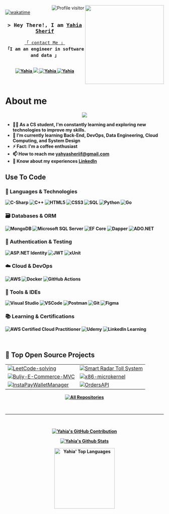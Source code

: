 
<img width="250" align="right" src="https://c.tenor.com/_DOBjnGspYAAAAAM/code-coding.gif">
<a href="https://komarev.com/ghpvc/?username=Yahiasherif002">
  <img align="right" src="https://komarev.com/ghpvc/?username=Yahiasherif002&label=Visitors&color=0e75b6&style=flat" alt="Profile visitor" />
</a>


[![wakatime](https://wakatime.com/badge/user/462ec29e-0bc8-43ac-add1-5948d161994a.svg)](https://wakatime.com/@462ec29e-0bc8-43ac-add1-5948d161994a)
<!-- Intro  -->
<h3 align="center">
        <samp>&gt; Hey There!, I am
                <b><a target="_blank" href="https://github.com/Yahiasherif002">Yahia Sherif</a></b>
        </samp>
</h3>


<p align="center"> 
  <samp>
    <a href="https://t.me/Yahiasheriif">「 contact Me 」</a>
    <br>
     <b>「I am an engineer in software and data<b> 」
    <br>
    <br>
  </samp>
</p>

<p align="center">

 <a href="https://www.linkedin.com/in/yahia-sherif-6b5082255/" target="_blank">
  <img src="https://img.shields.io/badge/Yahia-0077B5?style=for-the-badge&logo=linkedin&logoColor=white" alt="Yahia"/>
 </a>
 <a href="https://twitter.com/Yahiasheriif" target="_blank">
  <img src="https://img.shields.io/badge/Yahia-1DA1F2?style=for-the-badge&logo=twitter&logoColor=white" />
 </a>
 <a href="https://instagram.com/Yahغasheriif_" target="_blank">
  <img src="https://img.shields.io/badge/Yahia-fe4164?style=for-the-badge&logo=instagram&logoColor=white" alt="Yahia" />
 </a> 
 <a href="https://facebook.com/yahia.sherif.18" target="_blank">
  <img src="https://img.shields.io/badge/Yahia-20BEFF?&style=for-the-badge&logo=facebook&logoColor=white" alt="Yahia"  />
  </a> 
</p>
<br />

<!-- About Section -->
 # About me
 
<p align="center">
  <a href="https://github.com/DenverCoder1/readme-typing-svg"><img src="https://readme-typing-svg.herokuapp.com/?lines=Data%20Engineer;Back-End%20web%20developer;Always%20learning%20new%20things&font=Fira%20Code&center=true&width=440&height=45&color=f75c7e&vCenter=true&size=22"></a>
</p> 


<!--- 🏢 I'm a Software Engineer -->
- 👨‍💻 As a CS student, I'm constantly learning and exploring new technologies to improve my skills.
- 🧠 I’m currently learning **Back-End, DevOps, Data Engineering, Cloud Computing, and System Design**
- ⚡  Fact: I'm a coffee enthusiast
- 📫 How to reach me **yahyasheriif@gmail.com**
- 📄 Know about my experiences [LinkedIn](https://www.linkedin.com/in/yahia-sherif-52942b280/)

## Use To Code

### 🧠 Languages & Technologies
![C-Sharp](https://img.shields.io/badge/C%23-239120?style=for-the-badge&logo=c-sharp&logoColor=white)
![C++](https://img.shields.io/badge/C%2B%2B-00599C?style=for-the-badge&logo=c%2B%2B&logoColor=white)
![HTML5](https://img.shields.io/badge/HTML5-E34F26?style=for-the-badge&logo=html5&logoColor=white)
![CSS3](https://img.shields.io/badge/CSS3-1572B6?style=for-the-badge&logo=css3&logoColor=white)
![SQL](https://img.shields.io/badge/SQL-4479A1?style=for-the-badge&logo=mysql&logoColor=white)
![Python](https://img.shields.io/badge/Python-3776AB?style=for-the-badge&logo=python&logoColor=white)
![Go](https://img.shields.io/badge/Go-00ADD8?style=for-the-badge&logo=go&logoColor=white)

### 🗃️ Databases & ORM
![MongoDB](https://img.shields.io/badge/MongoDB-4EA94B?style=for-the-badge&logo=mongodb&logoColor=white)
![Microsoft SQL Server](https://img.shields.io/badge/SQL%20Server-CC2927?style=for-the-badge&logo=microsoftsqlserver&logoColor=white)
![EF Core](https://img.shields.io/badge/EF%20Core-512BD4?style=for-the-badge&logo=.net&logoColor=white)
![Dapper](https://img.shields.io/badge/Dapper-01C3E3?style=for-the-badge&logo=dapper&logoColor=black)
![ADO.NET](https://img.shields.io/badge/ADO.NET-0A9F84?style=for-the-badge&logo=microsoft&logoColor=white)

### 🔐 Authentication & Testing
![ASP.NET Identity](https://img.shields.io/badge/ASP.NET%20Identity-512BD4?style=for-the-badge&logo=.net&logoColor=white)
![JWT](https://img.shields.io/badge/JWT-000000?style=for-the-badge&logo=jsonwebtokens&logoColor=white)
![xUnit](https://img.shields.io/badge/xUnit.net-512BD4?style=for-the-badge&logo=.net&logoColor=white)

### ☁️ Cloud & DevOps
![AWS](https://img.shields.io/badge/AWS-FF9900?style=for-the-badge&logo=amazonaws&logoColor=white)
![Docker](https://img.shields.io/badge/Docker-2496ED?style=for-the-badge&logo=docker&logoColor=white)
![GitHub Actions](https://img.shields.io/badge/GitHub_Actions-2088FF?style=for-the-badge&logo=githubactions&logoColor=white)

### 🧰 Tools & IDEs
![Visual Studio](https://img.shields.io/badge/Visual_Studio-5C2D91?style=for-the-badge&logo=visualstudio&logoColor=white)
![VSCode](https://img.shields.io/badge/VS%20Code-007ACC?style=for-the-badge&logo=visualstudiocode&logoColor=white)
![Postman](https://img.shields.io/badge/Postman-FF6C37?style=for-the-badge&logo=postman&logoColor=white)
![Git](https://img.shields.io/badge/Git-F05032?style=for-the-badge&logo=git&logoColor=white)
![Figma](https://img.shields.io/badge/Figma-F24E1E?style=for-the-badge&logo=figma&logoColor=white)

### 📚 Learning & Certifications
![AWS Certified Cloud Practitioner](https://img.shields.io/badge/AWS_Cloud_Practitioner-232F3E?style=for-the-badge&logo=amazonaws&logoColor=white)
![Udemy](https://img.shields.io/badge/Udemy-A435F0?style=for-the-badge&logo=udemy&logoColor=white)
![LinkedIn Learning](https://img.shields.io/badge/LinkedIn%20Learning-0077B5?style=for-the-badge&logo=linkedin&logoColor=white)


<br/>

## 🚀 Top Open Source Projects

<table>
  <tr>
    <td>
      <a href="https://github.com/Yahiasherif002/LeetCode-solving" target="_blank">
        <img alt="LeetCode-solving" src="https://github-readme-stats.vercel.app/api/pin/?username=Yahiasherif002&repo=LeetCode-solving&border_color=282C34&bg_color=282C34&title_color=61AFEF&text_color=ABB2BF&icon_color=E06C75"/>
      </a>
    </td>
    <td>
      <a href="https://github.com/Yahiasherif002/SmartTollSystem" target="_blank">
        <img alt="Smart Radar Toll System" src="https://github-readme-stats.vercel.app/api/pin/?username=Yahiasherif002&repo=SmartTollSystem&border_color=282C34&bg_color=282C34&title_color=61AFEF&text_color=ABB2BF&icon_color=E06C75"/>
      </a>
    </td>
  </tr>
  <tr>
    <td>
      <a href="https://github.com/Yahiasherif002/Buljy-E-Commerce-MVC" target="_blank">
        <img alt="Buljy-E-Commerce-MVC" src="https://github-readme-stats.vercel.app/api/pin/?username=Yahiasherif002&repo=Buljy-E-Commerce-MVC&border_color=282C34&bg_color=282C34&title_color=61AFEF&text_color=ABB2BF&icon_color=E06C75"/>
      </a>
    </td>
    <td>
      <a href="https://github.com/Yahiasherif002/x86-microkernel" target="_blank">
        <img alt="x86-microkernel" src="https://github-readme-stats.vercel.app/api/pin/?username=Yahiasherif002&repo=x86-microkernel&border_color=282C34&bg_color=282C34&title_color=61AFEF&text_color=ABB2BF&icon_color=E06C75"/>
      </a>
    </td>
  </tr>
  <tr>
    <td>
    <a href="https://github.com/Yahiasherif002/InstaPayWalletManager" target="_blank">
        <img alt="InstaPayWalletManager" src="https://github-readme-stats.vercel.app/api/pin/?username=Yahiasherif002&repo=InstaPayWalletManager&border_color=282C34&bg_color=282C34&title_color=61AFEF&text_color=ABB2BF&icon_color=E06C75"/>
      </a>
    </td>
    <td>
      <a href="https://github.com/Yahiasherif002/OrdersAPI" target="_blank">
        <img alt="OrdersAPI" src="https://github-readme-stats.vercel.app/api/pin/?username=Yahiasherif002&repo=OrdersAPI&border_color=282C34&bg_color=282C34&title_color=61AFEF&text_color=ABB2BF&icon_color=E06C75"/>
      </a>
    </td>
  </tr>
  
</table>

<p align="center">
  <a href="https://github.com/Yahiasherif002?tab=repositories" target="_blank">
    <img alt="All Repositories" src="https://img.shields.io/badge/-View%20All%20Repos-2962FF?style=for-the-badge&logo=github&logoColor=white"/>
  </a>
</p>

<br/>
<hr/>
<br/>



<p align="center">
  <a href="https://github.com/Yahiasherif002">
    <img src="https://github-profile-summary-cards.vercel.app/api/cards/profile-details?username=Yahiasherif002&theme=onedark" alt="Yahia's GitHub Contribution"/>
  </a>
</p>

<p align="center">
  <a href="https://github.com/Yahiasherif002">
    <img alt="Yahia's Github Stats" src="https://github-readme-stats.vercel.app/api?username=Yahiasherif002&theme=onedark&show_icons=true&hide_border=true&count_private=true" />
  </a>
</p>

<p align="center">
  <a href="https://github.com/Yahiasherif002">
    <img alt="Yahia' Top Languages" src="https://github-readme-stats.vercel.app/api/top-langs/?username=Yahiasherif002&theme=onedark&show_icons=true&hide_border=true&layout=compact" height="192px"/>
  </a>
</p>


